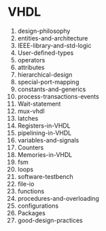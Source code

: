 # VHDL
1. design-philosophy
2. entities-and-architecture
3. IEEE-library-and-std-logic
4. User-defined-types
5. operators
6. attributes
7. hierarchical-design
8. special-port-mapping
9. constants-and-generics
10. process-transactions-events
11. Wait-statement
12. mux-vhdl
13. latches
16. Registers-in-VHDL
17. pipelining-in-VHDL
18. variables-and-signals
19. Counters
20. Memories-in-VHDL
21. fsm
23. loops
24. software-testbench
25. file-io
26. functions
27. procedures-and-overloading
28. configurations
29. Packages
30. good-design-practices
